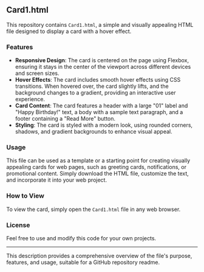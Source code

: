 ## Card1.html

This repository contains `Card1.html`, a simple and visually appealing HTML file designed to display a card with a hover effect.

### Features

- **Responsive Design**: The card is centered on the page using Flexbox, ensuring it stays in the center of the viewport across different devices and screen sizes.
- **Hover Effects**: The card includes smooth hover effects using CSS transitions. When hovered over, the card slightly lifts, and the background changes to a gradient, providing an interactive user experience.
- **Card Content**: The card features a header with a large "01" label and "Happy Birthday!" text, a body with a sample text paragraph, and a footer containing a "Read More" button.
- **Styling**: The card is styled with a modern look, using rounded corners, shadows, and gradient backgrounds to enhance visual appeal.

### Usage

This file can be used as a template or a starting point for creating visually appealing cards for web pages, such as greeting cards, notifications, or promotional content. Simply download the HTML file, customize the text, and incorporate it into your web project.

### How to View

To view the card, simply open the `Card1.html` file in any web browser.

### License

Feel free to use and modify this code for your own projects.

---

This description provides a comprehensive overview of the file's purpose, features, and usage, suitable for a GitHub repository readme.
